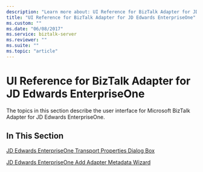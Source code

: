 ```yaml
---
description: "Learn more about: UI Reference for BizTalk Adapter for JD Edwards EnterpriseOne"
title: "UI Reference for BizTalk Adapter for JD Edwards EnterpriseOne"
ms.custom: ""
ms.date: "06/08/2017"
ms.service: biztalk-server
ms.reviewer: ""
ms.suite: ""
ms.topic: "article"
---
```

# UI Reference for BizTalk Adapter for JD Edwards EnterpriseOne
The topics in this section describe the user interface for Microsoft BizTalk Adapter for JD Edwards EnterpriseOne.  
  
## In This Section  
 [JD Edwards EnterpriseOne Transport Properties Dialog Box](../core/jd-edwards-enterpriseone-transport-properties-dialog-box.md)  
  
 [JD Edwards EnterpriseOne Add Adapter Metadata Wizard](../core/jd-edwards-enterpriseone-add-adapter-metadata-wizard.md)

